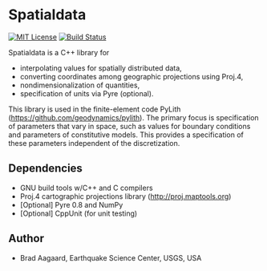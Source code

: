 # Spatialdata

[![MIT License](https://img.shields.io/badge/license-MIT-blue.svg)](https://github.com/geodynamics/spatialdata/blob/master/COPYING)
[![Build Status](https://travis-ci.org/geodynamics/spatialdata.svg?branch=master)](https://travis-ci.org/geodynamics/spatialdata)

Spatialdata is a C++ library for

* interpolating values for spatially distributed data,
* converting coordinates among geographic projections using Proj.4,
* nondimensionalization of quantities,
* specification of units via Pyre (optional).

This library is used in the finite-element code PyLith
(https://github.com/geodynamics/pylith). The primary focus is
specification of parameters that vary in space, such as values for
boundary conditions and parameters of constitutive models. This
provides a specification of these parameters independent of the
discretization.

## Dependencies

* GNU build tools w/C++ and C compilers
* Proj.4 cartographic projections library (http://proj.maptools.org)
* [Optional] Pyre 0.8 and NumPy
* [Optional] CppUnit (for unit testing)

## Author

* Brad Aagaard, Earthquake Science Center, USGS, USA
